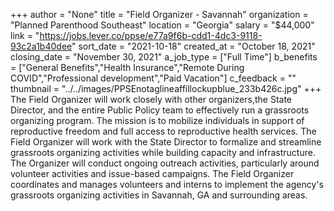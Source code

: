 +++
author = "None"
title = "Field Organizer - Savannah"
organization = "Planned Parenthood Southeast"
location = "Georgia"
salary = "$44,000"
link = "https://jobs.lever.co/ppse/e77a9f6b-cdd1-4dc3-9118-93c2a1b40dee"
sort_date = "2021-10-18"
created_at = "October 18, 2021"
closing_date = "November 30, 2021"
a_job_type = ["Full Time"]
b_benefits = ["General Benefits","Health Insurance","Remote During COVID","Professional development","Paid Vacation"]
c_feedback = ""
thumbnail = "../../images/PPSEnotaglineaffillockupblue_233b426c.jpg"
+++
The Field Organizer will work closely with other organizers,the State Director, and the entire Public Policy team to effectively run a grassroots organizing program. The mission is to mobilize individuals in support of reproductive freedom and full access to reproductive health services.  The Field Organizer will work with the State Director to formalize and streamline grassroots organizing activities while building capacity and infrastructure. The Organizer will conduct ongoing outreach activities, particularly around volunteer activities and issue-based campaigns. The Field Organizer coordinates and manages volunteers and interns to implement the agency's grassroots organizing activities in Savannah, GA and surrounding areas.     
